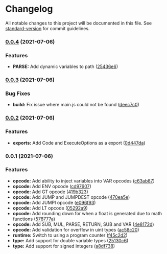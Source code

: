 # Changelog

All notable changes to this project will be documented in this file. See [standard-version](https://github.com/conventional-changelog/standard-version) for commit guidelines.

### [0.0.4](https://github.com/fluxprotocol/oracle-vm/compare/v0.0.3...v0.0.4) (2021-07-06)


### Features

* **PARSE:** Add dynamic variables to path ([25436e6](https://github.com/fluxprotocol/oracle-vm/commit/25436e6f92e29e42fb5e7f9c0e67431fff533a6d))

### [0.0.3](https://github.com/fluxprotocol/oracle-vm/compare/v0.0.2...v0.0.3) (2021-07-06)


### Bug Fixes

* **build:** Fix issue where main.js could not be found ([deec7c0](https://github.com/fluxprotocol/oracle-vm/commit/deec7c076e8bd3e0a27b04ea178935957fa3cedc))

### [0.0.2](https://github.com/fluxprotocol/oracle-vm/compare/v0.0.1...v0.0.2) (2021-07-06)


### Features

* **exports:** Add Code and ExecuteOptions as a export ([0d447da](https://github.com/fluxprotocol/oracle-vm/commit/0d447da7ed15020ea5a3930b107836b85744af58))

### 0.0.1 (2021-07-06)


### Features

* **opcode:** Add ability to inject variables into VAR opcodes ([c63ab87](https://github.com/fluxprotocol/oracle-vm/commit/c63ab8799c662f5aa7d90a5a3c73b1042f5e77f6))
* **opcode:** Add ENV opcode ([cd97607](https://github.com/fluxprotocol/oracle-vm/commit/cd976070d7472fb7f38700a3eeb7d28d795ee8ae))
* **opcode:** Add GT opcode ([419b323](https://github.com/fluxprotocol/oracle-vm/commit/419b323154770dfdd1c5f817f3c6d2cd17a755d7))
* **opcode:** Add JUMP and JUMPDEST opcode ([470ea5e](https://github.com/fluxprotocol/oracle-vm/commit/470ea5ed9ea2fc178c58800ac1db404f3ad0fa48))
* **opcode:** Add JUMPI opcode ([e096f93](https://github.com/fluxprotocol/oracle-vm/commit/e096f937b359a0b461be5cbf6c80c9ff4fb38863))
* **opcode:** Add LT opcode ([05292a9](https://github.com/fluxprotocol/oracle-vm/commit/05292a9d6e637a316e270bbffe583994fe42da31))
* **opcode:** Add rounding down for when a float is generated due to math functions ([578777a](https://github.com/fluxprotocol/oracle-vm/commit/578777ad2728415f349c3732760eaee46a2ed94a))
* **opcode:** Add SUB, MUL, PARSE, RETURN, SUB and VAR ([4e8172d](https://github.com/fluxprotocol/oracle-vm/commit/4e8172d5571f6c46b9f4b3eac0a18f5fe82ce769))
* **opcode:** Add validation for overflow in uint types ([ac58c20](https://github.com/fluxprotocol/oracle-vm/commit/ac58c20f6f1af611af8ad29c1ce4ce5bf5f10555))
* **runtime:** Switch to using a program counter ([f45c2d2](https://github.com/fluxprotocol/oracle-vm/commit/f45c2d22b16dd76cdd39b8dd57594d5c1c04d997))
* **type:** Add support for double variable types ([25130c6](https://github.com/fluxprotocol/oracle-vm/commit/25130c6848cb66a31d11577cb38534116931c74d))
* **type:** Add support for signed integers ([a8df738](https://github.com/fluxprotocol/oracle-vm/commit/a8df7387846b477ca7195a9f34db03294ebecdf7))
